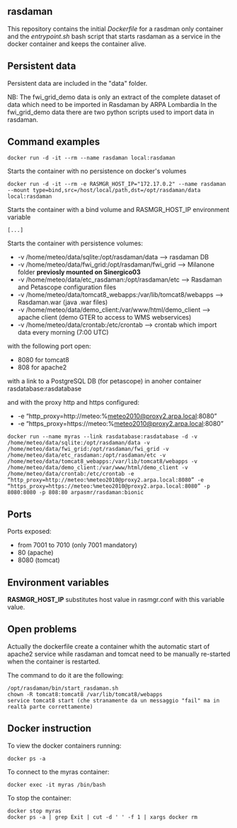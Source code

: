 ## rasdaman

This repository contains the initial _Dockerfile_ for a rasdman only container and the _entrypoint.sh_ bash script that starts rasdaman as a service in the docker container and keeps the container alive.

## Persistent data

Persistent data are included in the "data" folder. 

NB: The fwi_grid_demo data is only an extract of the complete dataset of data which need to be imported in Rasdaman by ARPA Lombardia
In the fwi_grid_demo data there are two python scripts used to import data in rasdaman.

## Command examples
`
docker run -d -it --rm --name rasdaman local:rasdaman
`

Starts the container with no persistence on docker's volumes

```
docker run -d -it --rm -e RASMGR_HOST_IP="172.17.0.2" --name rasdaman --mount type=bind,src=/host/local/path,dst=/opt/rasdaman/data local:rasdaman
```


Starts the container with a bind volume and RASMGR_HOST_IP environment variable

```
[...]
```


Starts the container with persistence volumes:

- -v /home/meteo/data/sqlite:/opt/rasdaman/data  --> rasdaman DB
- -v /home/meteo/data/fwi_grid:/opt/rasdaman/fwi_grid --> Milanone folder **previosly mounted on Sinergico03**
- -v /home/meteo/data/etc_rasdaman:/opt/rasdaman/etc --> Rasdaman and Petascope configuration files
- -v /home/meteo/data/tomcat8_webapps:/var/lib/tomcat8/webapps --> Rasdaman.war (java  .war files)
- -v /home/meteo/data/demo_client:/var/www/html/demo_client --> apache client (demo GTER to access to WMS webservices)
- -v /home/meteo/data/crontab:/etc/crontab --> crontab which import data every morning (7:00 UTC)

with the following port open: 

- 8080 for tomcat8
- 808 for apache2

with a link to a PostgreSQL DB (for petascope) in anoher container rasdatabase:rasdatabase

and with the proxy http and https configured:

- -e “http_proxy=http://meteo:%meteo2010@proxy2.arpa.local:8080” 
- -e “https_proxy=https://meteo:%meteo2010@proxy2.arpa.local:8080”

```
docker run --name myras --link rasdatabase:rasdatabase -d -v /home/meteo/data/sqlite:/opt/rasdaman/data -v /home/meteo/data/fwi_grid:/opt/rasdaman/fwi_grid -v /home/meteo/data/etc_rasdaman:/opt/rasdaman/etc -v /home/meteo/data/tomcat8_webapps:/var/lib/tomcat8/webapps -v /home/meteo/data/demo_client:/var/www/html/demo_client -v /home/meteo/data/crontab:/etc/crontab -e “http_proxy=http://meteo:%meteo2010@proxy2.arpa.local:8080” -e “https_proxy=https://meteo:%meteo2010@proxy2.arpa.local:8080” -p 8080:8080 -p 808:80 arpasmr/rasdaman:bionic
```

## Ports

Ports exposed: 
- from 7001 to 7010 (only 7001 mandatory)
- 80 (apache)
- 8080 (tomcat)


## Environment variables

**RASMGR_HOST_IP** substitutes host value in rasmgr.conf with this variable value.


## Open problems

Actually the dockerfile create a container whith the automatic start of apache2 service while rasdaman and tomcat need to be manually re-started when the container is restarted.

The command to do it are the following:
```
/opt/rasdaman/bin/start_rasdaman.sh
chown -R tomcat8:tomcat8 /var/lib/tomcat8/webapps
service tomcat8 start (che stranamente da un messaggio "fail" ma in realtà parte correttamente)
```

## Docker instruction
To view the docker containers running:
```
docker ps -a   
```
To connect to the myras container:
```
docker exec -it myras /bin/bash
```
To stop the container:
```
docker stop myras 
docker ps -a | grep Exit | cut -d ' ' -f 1 | xargs docker rm
```
